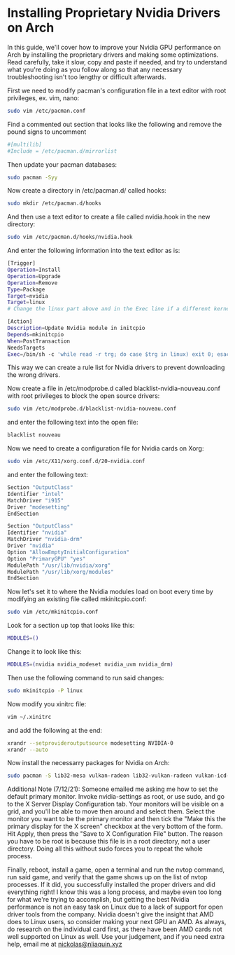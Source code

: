 # Installing Proprietary Nvidia Drivers on Arch
In this guide, we'll cover how to improve your Nvidia GPU performance on Arch by installing the proprietary drivers and making some optimizations. Read carefully, take it slow, copy and paste if needed, and try to understand what you're doing as you follow along so that any necessary troubleshooting isn't too lengthy or difficult afterwards.

First we need to modify pacman's configuration file in a text editor with root privileges, ex. vim, nano:
```bash
sudo vim /etc/pacman.conf
```

Find a commented out section that looks like the following and remove the pound signs to uncomment
```bash
#[multilib]
#Include = /etc/pacman.d/mirrorlist
```

Then update your pacman databases:
```bash
sudo pacman -Syy
```

Now create a directory in /etc/pacman.d/ called hooks:
```bash
sudo mkdir /etc/pacman.d/hooks
```

And then use a text editor to create a file called nvidia.hook in the new directory:
```bash
sudo vim /etc/pacman.d/hooks/nvidia.hook
```

And enter the following information into the text editor as is:
```bash
[Trigger]
Operation=Install
Operation=Upgrade
Operation=Remove
Type=Package
Target=nvidia
Target=linux
# Change the linux part above and in the Exec line if a different kernel is used

[Action]
Description=Update Nvidia module in initcpio
Depends=mkinitcpio
When=PostTransaction
NeedsTargets
Exec=/bin/sh -c 'while read -r trg; do case $trg in linux) exit 0; esac; done; /usr/bin/mkinitcpio -P'
```

This way we can create a rule list for Nvidia drivers to prevent downloading the wrong drivers.

Now create a file in /etc/modprobe.d called blacklist-nvidia-nouveau.conf with root privileges to block the open source drivers:
```bash
sudo vim /etc/modprobe.d/blacklist-nvidia-nouveau.conf
```

and enter the following text into the open file:
```bash
blacklist nouveau
```

Now we need to create a configuration file for Nvidia cards on Xorg:
```bash
sudo vim /etc/X11/xorg.conf.d/20-nvidia.conf
```

and enter the following text:
```bash
Section "OutputClass"
Identifier "intel"
MatchDriver "i915"
Driver "modesetting"
EndSection

Section "OutputClass"
Identifier "nvidia"
MatchDriver "nvidia-drm"
Driver "nvidia"
Option "AllowEmptyInitialConfiguration"
Option "PrimaryGPU" "yes"
ModulePath "/usr/lib/nvidia/xorg"
ModulePath "/usr/lib/xorg/modules"
EndSection
```

Now let's set it to where the Nvidia modules load on boot every time by modifying an existing file called mkinitcpio.conf:
```bash
sudo vim /etc/mkinitcpio.conf
```

Look for a section up top that looks like this:
```bash
MODULES=()
```

Change it to look like this:
```bash
MODULES=(nvidia nvidia_modeset nvidia_uvm nvidia_drm)
```

Then use the following command to run said changes:
```bash
sudo mkinitcpio -P linux
```

Now modify you xinitrc file:
```bash
vim ~/.xinitrc
```

and add the following at the end:
```bash
xrandr --setprovideroutputsource modesetting NVIDIA-0
xrandr --auto
```

Now install the necessarry packages for Nvidia on Arch:
```bash
sudo pacman -S lib32-mesa vulkan-radeon lib32-vulkan-radeon vulkan-icd-loader lib32-vulkan-icd-loader nvidia nvidia-settings nvidia-utils nvtop
```

Additional Note (7/12/21):
Someone emailed me asking me how to set the default primary monitor. Invoke nvidia-settings as root, or use sudo, and go to the X Server Display Configuration tab. Your monitors will be visible on a grid, and you'll be able to move then around and select them. Select the monitor you want to be the primary monitor and then tick the "Make this the primary display for the X screen" checkbox at the very bottom of the form. Hit Apply, then press the "Save to X Configuration File" button. The reason you have to be root is because this file is in a root directory, not a user directory. Doing all this without sudo forces you to repeat the whole process.

Finally, reboot, install a game, open a terminal and run the nvtop command, run said game, and verify that the game shows up on the list of nvtop processes. If it did, you successfully installed the proper drivers and did everything right! I know this was a long process, and maybe even too long for what we're trying to accomplish, but getting the best Nvidia performance is not an easy task on Linux due to a lack of support for open driver tools from the company. Nvidia doesn't give the insight that AMD does to Linux users, so consider making your next GPU an AMD. As always, do research on the individual card first, as there have been AMD cards not well supported on Linux as well. Use your judgement, and if you need extra help, email me at nickolas@nliaquin.xyz
